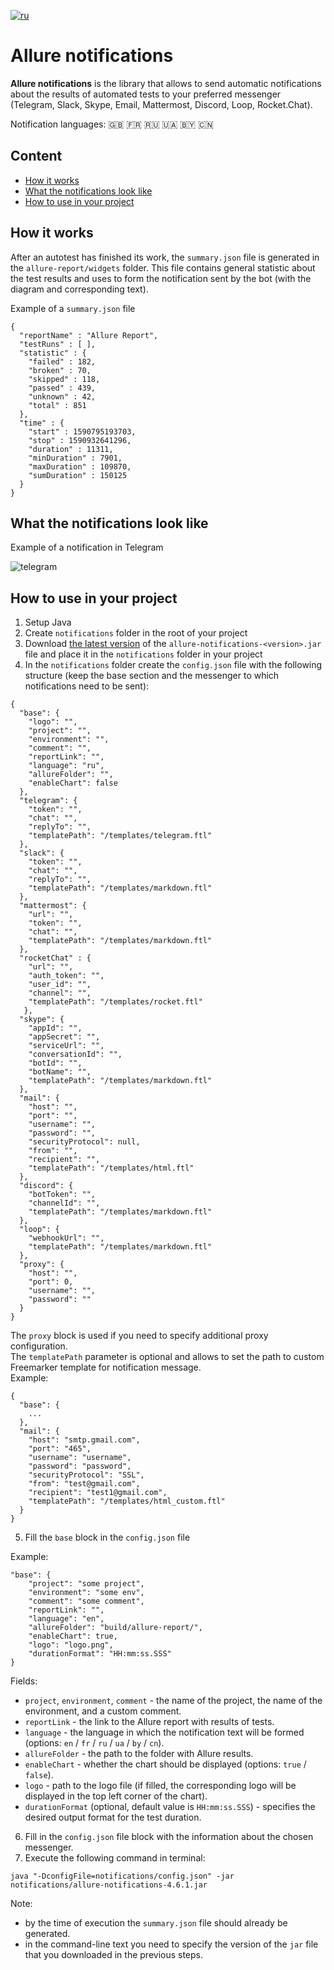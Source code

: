 [![ru](https://img.shields.io/badge/lang-ru-red.svg)](https://github.com/qa-guru/allure-notifications/blob/master/README.md)

# Allure notifications
**Allure notifications** is the library that allows to send automatic notifications about the results of automated tests to your preferred messenger (Telegram, Slack, Skype, Email, Mattermost, Discord, Loop, Rocket.Chat).

Notification languages: 🇬🇧 🇫🇷 🇷🇺 🇺🇦 🇧🇾 🇨🇳

## Content
+ [How it works](#how-it-works)
+ [What the notifications look like](#what-the-notifications-look-like)
+ [How to use in your project](#how-to-use-in-your-project)


## How it works
After an autotest has finished its work, the `summary.json` file is generated in the `allure-report/widgets` folder. This file contains general statistic about the test results and uses to form the notification sent by the bot (with the diagram and corresponding text).

Example of a `summary.json` file
```
{
  "reportName" : "Allure Report",
  "testRuns" : [ ],
  "statistic" : {
    "failed" : 182,
    "broken" : 70,
    "skipped" : 118,
    "passed" : 439,
    "unknown" : 42,
    "total" : 851
  },
  "time" : {
    "start" : 1590795193703,
    "stop" : 1590932641296,
    "duration" : 11311,
    "minDuration" : 7901,
    "maxDuration" : 109870,
    "sumDuration" : 150125
  }
}
```

## What the notifications look like
Example of a notification in Telegram

![telegram](https://user-images.githubusercontent.com/109241600/213396660-c70adc4c-7a0f-4926-8d9d-473c6c433dd2.png)

## How to use in your project

1. Setup Java
2. Create `notifications` folder in the root of your project
3. Download [the latest version](https://github.com/qa-guru/allure-notifications/releases) of the `allure-notifications-<version>.jar` file and place it in the `notifications` folder in your project
4. In the `notifications` folder create the `config.json` file with the following structure (keep the base section and the messenger to which notifications need to be sent):
```
{
  "base": {
    "logo": "",
    "project": "",
    "environment": "",
    "comment": "",
    "reportLink": "",
    "language": "ru",
    "allureFolder": "",
    "enableChart": false
  },
  "telegram": {
    "token": "",
    "chat": "",
    "replyTo": "",
    "templatePath": "/templates/telegram.ftl"
  },
  "slack": {
    "token": "",
    "chat": "",
    "replyTo": "",
    "templatePath": "/templates/markdown.ftl"
  },
  "mattermost": {
    "url": "",
    "token": "",
    "chat": "",
    "templatePath": "/templates/markdown.ftl"
  },
  "rocketChat" : {
    "url": "",
    "auth_token": "",
    "user_id": "",
    "channel": "",
    "templatePath": "/templates/rocket.ftl"
   },
  "skype": {
    "appId": "",
    "appSecret": "",
    "serviceUrl": "",
    "conversationId": "",
    "botId": "",
    "botName": "",
    "templatePath": "/templates/markdown.ftl"
  },
  "mail": {
    "host": "",
    "port": "",
    "username": "",
    "password": "",
    "securityProtocol": null,
    "from": "",
    "recipient": "",
    "templatePath": "/templates/html.ftl"
  },
  "discord": {
    "botToken": "",
    "channelId": "",
    "templatePath": "/templates/markdown.ftl"
  },
  "loop": {
    "webhookUrl": "",
    "templatePath": "/templates/markdown.ftl"
  },
  "proxy": {
    "host": "",
    "port": 0,
    "username": "",
    "password": ""
  }
}
```
The `proxy` block is used if you need to specify additional proxy configuration.\
The `templatePath` parameter is optional and allows to set the path to custom Freemarker template for notification message.\
Example:
```
{
  "base": {
    ...
  },
  "mail": {
    "host": "smtp.gmail.com",
    "port": "465",
    "username": "username",
    "password": "password",
    "securityProtocol": "SSL",
    "from": "test@gmail.com",
    "recipient": "test1@gmail.com",
    "templatePath": "/templates/html_custom.ftl"
  }
}
```
5. Fill the `base` block in the `config.json` file

Example:
```
"base": {
    "project": "some project",
    "environment": "some env",
    "comment": "some comment",
    "reportLink": "",
    "language": "en",
    "allureFolder": "build/allure-report/",
    "enableChart": true,
    "logo": "logo.png",
    "durationFormat": "HH:mm:ss.SSS"
}
```

Fields:
+ `project`, `environment`, `comment` - the name of the project, the name of the environment, and a custom comment.
+ `reportLink` - the link to the Allure report with results of tests.
+ `language` - the language in which the notification text will be formed (options: `en` / `fr` / `ru` / `ua` / `by` / `cn`).
+ `allureFolder` - the path to the folder with Allure results.
+ `enableChart` - whether the chart should be displayed (options: `true` / `false`).
+ `logo` - path to the logo file (if filled, the corresponding logo will be displayed in the top left corner of the chart).
+ `durationFormat` (optional, default value is `HH:mm:ss.SSS`) - specifies the desired output format for the test duration.
6. Fill in the `config.json` file block with the information about the chosen messenger.
7. Execute the following command in terminal:
```
java "-DconfigFile=notifications/config.json" -jar notifications/allure-notifications-4.6.1.jar
```
Note:

+ by the time of execution the `summary.json` file should already be generated.
+ in the command-line text you need to specify the version of the `jar` file that you downloaded in the previous steps.
